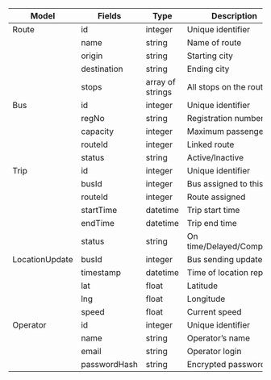 | Model          | Fields       | Type             | Description               |
| -------------- | ------------ | ---------------- | ------------------------- |
| Route          | id           | integer          | Unique identifier         |
|                | name         | string           | Name of route             |
|                | origin       | string           | Starting city             |
|                | destination  | string           | Ending city               |
|                | stops        | array of strings | All stops on the route    |
| Bus            | id           | integer          | Unique identifier         |
|                | regNo        | string           | Registration number       |
|                | capacity     | integer          | Maximum passengers        |
|                | routeId      | integer          | Linked route              |
|                | status       | string           | Active/Inactive           |
| Trip           | id           | integer          | Unique identifier         |
|                | busId        | integer          | Bus assigned to this trip |
|                | routeId      | integer          | Route assigned            |
|                | startTime    | datetime         | Trip start time           |
|                | endTime      | datetime         | Trip end time             |
|                | status       | string           | On time/Delayed/Completed |
| LocationUpdate | busId        | integer          | Bus sending update        |
|                | timestamp    | datetime         | Time of location report   |
|                | lat          | float            | Latitude                  |
|                | lng          | float            | Longitude                 |
|                | speed        | float            | Current speed             |
| Operator       | id           | integer          | Unique identifier         |
|                | name         | string           | Operator’s name           |
|                | email        | string           | Operator login            |
|                | passwordHash | string           | Encrypted password        |

